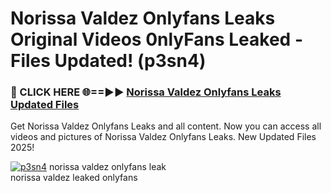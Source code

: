 # Norissa Valdez Onlyfans Leaks Original Videos 0nlyFans Leaked - Files Updated! (p3sn4)

<h3>🔴 CLICK HERE 🌐==►► <a href="https://tinyurl.com/2jnfzry5" rel="nofollow">Norissa Valdez Onlyfans Leaks Updated Files</a></h3>

Get Norissa Valdez Onlyfans Leaks and all content. Now you can access all videos and pictures of Norissa Valdez Onlyfans Leaks. New Updated Files 2025!

[![p3sn4](https://i.imgur.com/GyGTBgg.gif)](https://tinyurl.com/2jnfzry5)
norissa valdez onlyfans leak<br>
norissa valdez leaked onlyfans